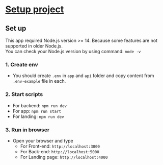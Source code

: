 # [Setup project](https://github.com/JSLancerTeam/saasgear/docs/setup.md)

## Set up
This app required Node.js version >= 14. Because some features are not supported in older Node.js.  
You can check your Node.js version by using command: `node -v`
### 1. Create env
  + You should create `.env` in `app` and `api` folder and copy content from `.env-example` file in each.

### 2. Start scripts
  + For backend: `npm run dev`
  + For app: `npm run start`
  + For landing: `npm run dev`
### 3. Run in browser
  + Open your browser and type
    + For Front-end: `http://localhost:3000`
    + For Back-end: `http://localhost:5000`
    + For Landing page: `http://localhost:4000`
